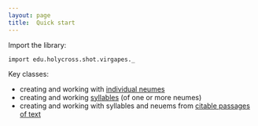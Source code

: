 ```yaml
---
layout: page
title:  Quick start
---
```



Import the library:


```tut:silent
import edu.holycross.shot.virgapes._
```


Key classes:


-  creating and working with [individual neumes](neumes)
-  creating and working [syllables](syllables) (of one or more neumes)
-  creating and working with syllables and neuems from [citable passages of text](passages)
